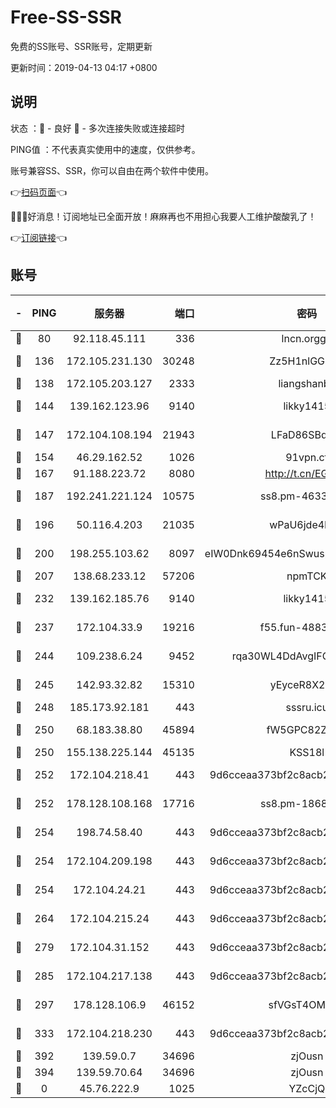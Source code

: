 # Free-SS-SSR

免费的SS账号、SSR账号，定期更新

更新时间：2019-04-13 04:17 +0800

## 说明

状态     ：🙂 - 良好 🙁 - 多次连接失败或连接超时

PING值   ：不代表真实使用中的速度，仅供参考。

账号兼容SS、SSR，你可以自由在两个软件中使用。

👉[扫码页面](https://liesauer.github.io/Free-SS-SSR/)👈

🎉🎉🎉好消息！订阅地址已全面开放！麻麻再也不用担心我要人工维护酸酸乳了！

👉[订阅链接](https://www.liesauer.net/yogurt/subscribe?ACCESS_TOKEN=DAYxR3mMaZAsaqUb)👈

## 账号

|-|PING|服务器|端口|密码|加密方式|区域|
|:----:|:----:|:-----:|-----:|:----:|:----:|:----:|
|🙂|80|92.118.45.111|336|lncn.orgg8|rc4|JP|
|🙂|136|172.105.231.130|30248|Zz5H1nlGGKHx|aes-256-cfb|JP|
|🙂|138|172.105.203.127|2333|liangshanbo|chacha20|JP|
|🙂|144|139.162.123.96|9140|likky1415|aes-256-cfb|JP|
|🙂|147|172.104.108.194|21943|LFaD86SBq2lY|aes-256-cfb|JP|
|🙂|154|46.29.162.52|1026|91vpn.cf|rc4-md5|RU|
|🙂|167|91.188.223.72|8080|http://t.cn/EGJIyrl|rc4-md5|RU|
|🙂|187|192.241.221.124|10575|ss8.pm-46330259|aes-256-cfb|US|
|🙂|196|50.116.4.203|21035|wPaU6jde4NZT|aes-256-cfb|US|
|🙂|200|198.255.103.62|8097|eIW0Dnk69454e6nSwuspv9DmS201tQ0D|aes-256-cfb|US|
|🙂|207|138.68.233.12|57206|npmTCK|rc4-md5|US|
|🙂|232|139.162.185.76|9140|likky1415|aes-256-cfb|DE|
|🙂|237|172.104.33.9|19216|f55.fun-48839243|aes-256-cfb|SG|
|🙂|244|109.238.6.24|9452|rqa30WL4DdAvgIFG6Fs3znzTa|aes-256-cfb|FR|
|🙂|245|142.93.32.82|15310|yEyceR8X2EVd|aes-256-cfb|GB|
|🙂|248|185.173.92.181|443|sssru.icu|rc4-md5|RU|
|🙂|250|68.183.38.80|45894|fW5GPC82Z97G|aes-256-cfb|GB|
|🙂|250|155.138.225.144|45135|KSS18l|rc4-md5|US|
|🙂|252|172.104.218.41|443|9d6cceaa373bf2c8acb22e60b6a58be6|aes-256-cfb|US|
|🙂|252|178.128.108.168|17716|ss8.pm-18684744|aes-256-cfb|SG|
|🙂|254|198.74.58.40|443|9d6cceaa373bf2c8acb22e60b6a58be6|aes-256-cfb|US|
|🙂|254|172.104.209.198|443|9d6cceaa373bf2c8acb22e60b6a58be6|aes-256-cfb|US|
|🙂|254|172.104.24.21|443|9d6cceaa373bf2c8acb22e60b6a58be6|aes-256-cfb|US|
|🙂|264|172.104.215.24|443|9d6cceaa373bf2c8acb22e60b6a58be6|aes-256-cfb|US|
|🙂|279|172.104.31.152|443|9d6cceaa373bf2c8acb22e60b6a58be6|aes-256-cfb|US|
|🙂|285|172.104.217.138|443|9d6cceaa373bf2c8acb22e60b6a58be6|aes-256-cfb|US|
|🙂|297|178.128.106.9|46152|sfVGsT4OMxHC|aes-256-cfb|SG|
|🙂|333|172.104.218.230|443|9d6cceaa373bf2c8acb22e60b6a58be6|aes-256-cfb|US|
|🙂|392|139.59.0.7|34696|zjOusn|chacha20|IN|
|🙂|394|139.59.70.64|34696|zjOusn|chacha20|IN|
|🙁|0|45.76.222.9|1025|YZcCjQ|rc4-md5|JP|
